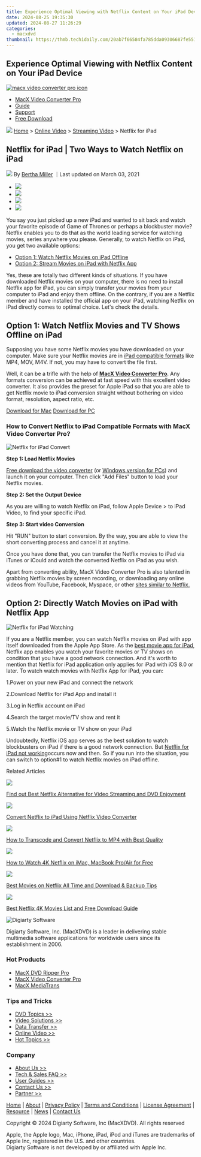 ```yaml
---
title: Experience Optimal Viewing with Netflix Content on Your iPad Device
date: 2024-08-25 19:35:30
updated: 2024-08-27 11:26:29
categories:
  - macxdvd
thumbnail: https://thmb.techidaily.com/20ab7f66584fa785dda09306687fe5514b5df7248e5883b6a60111ac7e9c70d6.jpg
---
```


## Experience Optimal Viewing with Netflix Content on Your iPad Device

[![macx video converter pro icon](https://www.macxdvd.com/mac-dvd-video-converter-how-to/../image-style/new-seo/icon11.png)](https://tools.techidaily.com/macxdvd/products/)

* [MacX Video Converter Pro](https://tools.techidaily.com/macxdvd/products/)
* [Guide](https://tools.techidaily.com/macxdvd/products/)
* [Support](https://tools.techidaily.com/macxdvd/products/)
* [Free Download](https://tools.techidaily.com/macxdvd/products/)



![](https://www.macxdvd.com/mac-dvd-video-converter-how-to/../image-style/new-seo/icon7.png) [Home](https://tools.techidaily.com/macxdvd/products/) \> [Online Video](https://tools.techidaily.com/macxdvd/products/) \> [Streaming Video](https://tools.techidaily.com/macxdvd/products/) \> Netflix for iPad

## Netflix for iPad | Two Ways to Watch Netflix on iPad 



![](https://www.macxdvd.com/mac-dvd-video-converter-how-to/../image-style/new-seo/icon6.png) By [Bertha Miller](https://www.linkedin.com/in/bertha-miller-7a324990/) ｜Last updated on March 03, 2021

* [![](https://www.macxdvd.com/mac-dvd-video-converter-how-to/../image-style/new-seo/share-fa.jpg)](https://www.facebook.com/sharer/sharer.php?u=https://www.macxdvd.com/mac-dvd-video-converter-how-to/netflix-for-ipad.htm)
* [![](https://www.macxdvd.com/mac-dvd-video-converter-how-to/../image-style/new-seo/share-tw.jpg)](https://twitter.com/intent/tweet?url=https://www.macxdvd.com/mac-dvd-video-converter-how-to/netflix-for-ipad.htm)
* [![](https://www.macxdvd.com/mac-dvd-video-converter-how-to/../image-style/new-seo/share-email.jpg)](https://www.macxdvd.com/mac-dvd-video-converter-how-to/mailto:info@example.com?&subject=&body=https://www.macxdvd.com/mac-dvd-video-converter-how-to/netflix-for-ipad.htm)
* [![](https://www.macxdvd.com/mac-dvd-video-converter-how-to/../image-style/new-seo/share-in.jpg)](https://www.linkedin.com/shareArticle?mini=true&url=https://www.macxdvd.com/mac-dvd-video-converter-how-to/netflix-for-ipad.htm&title=&summary=https://www.macxdvd.com/mac-dvd-video-converter-how-to/netflix-for-ipad.htm&source=)

You say you just picked up a new iPad and wanted to sit back and watch your favorite episode of Game of Thrones or perhaps a blockbuster movie? Netflix enables you to do that as the world leading service for watching movies, series anywhere you please. Generally, to watch Netflix on iPad, you get two available options: 

* [Option 1: Watch Netflix Movies on iPad Offline](https://tools.techidaily.com/macxdvd/products/)
* [Option 2: Stream Movies on iPad with Netflix App](https://tools.techidaily.com/macxdvd/products/)

Yes, these are totally two different kinds of situations. If you have downloaded Netflix movies on your computer, there is no need to install Netflix app for iPad, you can simply transfer your movies from your computer to iPad and enjoy them offline. On the contrary, if you are a Netflix member and have installed the official app on your iPad, watching Netflix on iPad directly comes to optimal choice. Let's check the details. 

## Option 1: Watch Netflix Movies and TV Shows Offline on iPad 

Supposing you have some Netflix movies you have downloaded on your computer. Make sure your Netflix movies are in [iPad compatible formats](https://tools.techidaily.com/macxdvd/products/) like MP4, MOV, M4V. If not, you may have to convert the file first. 

Well, it can be a trifle with the help of [**MacX Video Converter Pro**](https://tools.techidaily.com/macxdvd/products/). Any formats conversion can be achieved at fast speed with this excellent video converter. It also provides the preset for Apple iPad so that you are able to get Netflix movie to iPad conversion straight without bothering on video format, resolution, aspect ratio, etc. 

[Download for Mac](https://tools.techidaily.com/macxdvd/products/) [Download for PC](https://tools.techidaily.com/macxdvd/products/) 

### How to Convert Netflix to iPad Compatible Formats with MacX Video Converter Pro?

![Netflix for iPad Convert](https://www.macxdvd.com/mac-dvd-video-converter-how-to/article-image/Netflix-for-ipad-convert.jpg) 

**Step 1: Load Netflix Movies**

[Free download the video converter](https://tools.techidaily.com/macxdvd/products/) (or [Windows version for PCs](https://tools.techidaily.com/macxdvd/products/)) and launch it on your computer. Then click "Add Files" button to load your Netflix movies. 

**Step 2: Set the Output Device**

As you are willing to watch Netflix on iPad, follow Apple Device > to iPad Video, to find your specific iPad.

**Step 3: Start video Conversion**

Hit "RUN" button to start conversion. By the way, you are able to view the short converting process and cancel it at anytime.

Once you have done that, you can transfer the Netflix movies to iPad via iTunes or iCould and watch the converted Netflix on iPad as you wish. 

Apart from converting ability, MacX Video Converter Pro is also talented in grabbing Netflix movies by screen recording, or downloading any online videos from YouTube, Facebook, Myspace, or other [sites similar to Netflix.](https://tools.techidaily.com/macxdvd/products/) 

## Option 2: Directly Watch Movies on iPad with Netflix App 

![Netflix for iPad Watching](https://www.macxdvd.com/mac-dvd-video-converter-how-to/article-image/netflix-ipad.jpg) 

If you are a Netflix member, you can watch Netflix movies on iPad with app itself downloaded from the Apple App Store. As the [best movie app for iPad](https://tools.techidaily.com/macxdvd/products/), Netflix app enables you watch your favorite movies or TV shows on condition that you have a good network connection. And it's worth to mention that Netflix for iPad application only applies for iPad with iOS 8.0 or later. To watch watch movies with Netflix App for iPad, you can:

1.Power on your new iPad and connect the network

2.Download Netflix for iPad App and install it 

3.Log in Netflix account on iPad

4.Search the target movie/TV show and rent it

5.Watch the Netflix movie or TV show on your iPad

Undoubtedly, Netflix iOS app serves as the best solution to watch blockbusters on iPad if there is a good network connection. But [Netflix for iPad not working](https://tools.techidaily.com/macxdvd/products/)occurs now and then. So if you run into the situation, you can switch to option#1 to watch Netflix movies on iPad offline. 



Related Articles

![](https://www.macxdvd.com/mac-dvd-video-converter-how-to/../image-style/new-seo/pic7.jpg)

[Find out Best Netflix Alternative for Video Streaming and DVD Enjoyment](https://tools.techidaily.com/macxdvd/products/) 

![](https://www.macxdvd.com/mac-dvd-video-converter-how-to/../image-style/new-seo/pic6.jpg)

[Convert Netflix to iPad Using Netflix Video Converter](https://tools.techidaily.com/macxdvd/products/) 

![](https://www.macxdvd.com/mac-dvd-video-converter-how-to/../image-style/new-seo/pic5.jpg)

[How to Transcode and Convert Netflix to MP4 with Best Quality](https://tools.techidaily.com/macxdvd/products/) 

![](https://www.macxdvd.com/mac-dvd-video-converter-how-to/../image-style/new-seo/pic4.jpg)

[How to Watch 4K Netflix on iMac, MacBook Pro/Air for Free](https://tools.techidaily.com/macxdvd/products/) 

![](https://www.macxdvd.com/mac-dvd-video-converter-how-to/../image-style/new-seo/pic3.jpg)

[Best Movies on Netflix All Time and Download & Backup Tips](https://tools.techidaily.com/macxdvd/products/) 

![](https://www.macxdvd.com/mac-dvd-video-converter-how-to/../image-style/new-seo/pic2.jpg)

[Best Netflix 4K Movies List and Free Download Guide](https://tools.techidaily.com/macxdvd/products/) 



![Digiarty Software](https://www.macxdvd.com/mac-dvd-video-converter-how-to/../icon/logo.png) 

Digiarty Software, Inc. (MacXDVD) is a leader in delivering stable multimedia software applications for worldwide users since its establishment in 2006.

### Hot Products

* [MacX DVD Ripper Pro](https://tools.techidaily.com/macxdvd/products/)
* [MacX Video Converter Pro](https://tools.techidaily.com/macxdvd/products/)
* [MacX MediaTrans](https://tools.techidaily.com/macxdvd/products/)

### Tips and Tricks

* [DVD Topics >>](https://tools.techidaily.com/macxdvd/products/)
* [Video Solutions >>](https://tools.techidaily.com/macxdvd/products/)
* [Data Transfer >>](https://tools.techidaily.com/macxdvd/products/)
* [Online Video >>](https://tools.techidaily.com/macxdvd/products/)
* [Hot Topics >>](https://tools.techidaily.com/macxdvd/products/)

### Company

* [About Us >>](https://tools.techidaily.com/macxdvd/products/)
* [Tech & Sales FAQ >>](https://tools.techidaily.com/macxdvd/products/)
* [User Guides >>](https://tools.techidaily.com/macxdvd/products/)
* [Contact Us >>](https://tools.techidaily.com/macxdvd/products/)
* [Partner >>](https://tools.techidaily.com/macxdvd/products/)



[Home](https://tools.techidaily.com/macxdvd/products/) | [About](https://tools.techidaily.com/macxdvd/products/) | [Privacy Policy](https://tools.techidaily.com/macxdvd/products/) | [Terms and Conditions](https://tools.techidaily.com/macxdvd/products/) | [License Agreement](https://tools.techidaily.com/macxdvd/products/) | [Resource](https://tools.techidaily.com/macxdvd/products/) | [News](https://tools.techidaily.com/macxdvd/products/) | [Contact Us](https://tools.techidaily.com/macxdvd/products/)

Copyright © 2024 Digiarty Software, Inc (MacXDVD). All rights reserved

Apple, the Apple logo, Mac, iPhone, iPad, iPod and iTunes are trademarks of Apple Inc, registered in the U.S. and other countries.  
Digiarty Software is not developed by or affiliated with Apple Inc.

<ins class="adsbygoogle"
     style="display:block"
     data-ad-format="autorelaxed"
     data-ad-client="ca-pub-7571918770474297"
     data-ad-slot="1223367746"></ins>



<ins class="adsbygoogle"
     style="display:block"
     data-ad-client="ca-pub-7571918770474297"
     data-ad-slot="8358498916"
     data-ad-format="auto"
     data-full-width-responsive="true"></ins>
